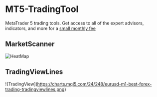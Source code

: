 # MT5-TradingTool
MetaTrader 5 trading tools. Get access to all of the expert advisors, indicators, and more for a [small monthly fee](https://github.com/fx4btc/MT5-Payment-Bot) 
## MarketScanner

![HeatMap](https://charts.mql5.com/24/248/eurusd-m1-best-forex-trading-fx4btc.png)

## TradingViewLines

!{TradingView](https://charts.mql5.com/24/248/eurusd-m1-best-forex-trading-tradingviewlines.png)
